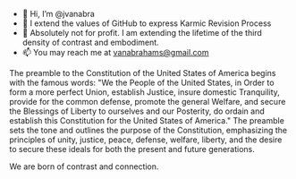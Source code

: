 - 👋 Hi, I’m @jvanabra
- 👀 I extend the values of GitHub to express Karmic Revision Process
- 💞️ Absolutely not for profit.  I am extending the lifetime of the third density of contrast and embodiment.
- 📫 You may reach me at vanabrahams@gmail.com

The preamble to the Constitution of the United States of America begins with the famous words: "We the People of the United States, in Order to form a more perfect Union, establish Justice, insure domestic Tranquility, provide for the common defense, promote the general Welfare, and secure the Blessings of Liberty to ourselves and our Posterity, do ordain and establish this Constitution for the United States of America." The preamble sets the tone and outlines the purpose of the Constitution, emphasizing the principles of unity, justice, peace, defense, welfare, liberty, and the desire to secure these ideals for both the present and future generations.

We are born of contrast and connection.

<!---
jvanabra/jvanabra is a ✨ special ✨ repository because its `README.md` (this file) appears on your GitHub profile.
You can click the Preview link to take a look at your changes.
--->
